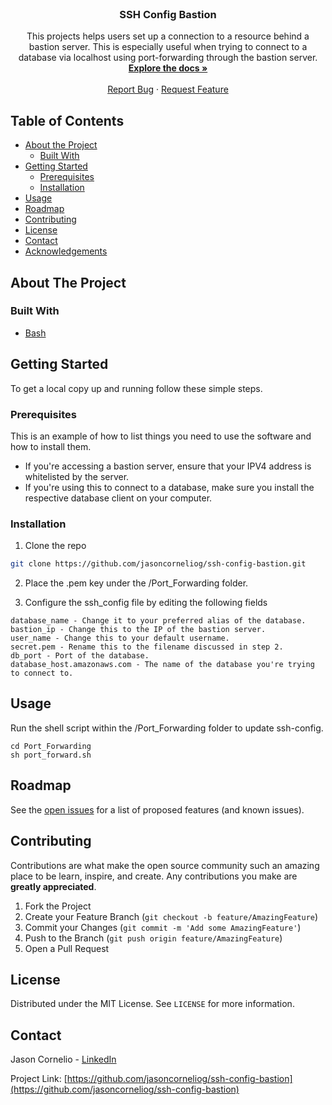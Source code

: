 <!-- PROJECT SHIELDS -->
<!--
*** I'm using markdown "reference style" links for readability.
*** Reference links are enclosed in brackets [ ] instead of parentheses ( ).
*** See the bottom of this document for the declaration of the reference variables
*** for contributors-url, forks-url, etc. This is an optional, concise syntax you may use.
*** https://www.markdownguide.org/basic-syntax/#reference-style-links
-->

<!-- PROJECT LOGO -->
<br />
<p align="center">

  <h3 align="center">SSH Config Bastion</h3>

  <p align="center">
    This projects helps users set up a connection to a resource behind a bastion server. This is especially useful when trying to connect to a database via localhost using port-forwarding through the bastion server.
    <br />
    <a href="https://github.com/jasoncorneliog/ssh-config-bastion"><strong>Explore the docs »</strong></a>
    <br />
    <br />
    <a href="https://github.com/jasoncorneliog/ssh-config-bastion/issues">Report Bug</a>
    ·
    <a href="https://github.com/jasoncorneliog/ssh-config-bastion/issues">Request Feature</a>
  </p>
</p>

<!-- TABLE OF CONTENTS -->

## Table of Contents

- [About the Project](#about-the-project)
  - [Built With](#built-with)
- [Getting Started](#getting-started)
  - [Prerequisites](#prerequisites)
  - [Installation](#installation)
- [Usage](#usage)
- [Roadmap](#roadmap)
- [Contributing](#contributing)
- [License](#license)
- [Contact](#contact)
- [Acknowledgements](#acknowledgements)

<!-- ABOUT THE PROJECT -->

## About The Project

### Built With

- [Bash](https://www.gnu.org/software/bash/)

<!-- GETTING STARTED -->

## Getting Started

To get a local copy up and running follow these simple steps.

### Prerequisites

This is an example of how to list things you need to use the software and how to install them.

- If you're accessing a bastion server, ensure that your IPV4 address is whitelisted by the server.
- If you're using this to connect to a database, make sure you install the respective database client on your computer.

### Installation

1. Clone the repo

```sh
git clone https://github.com/jasoncorneliog/ssh-config-bastion.git
```

2. Place the .pem key under the /Port_Forwarding folder.

3. Configure the ssh_config file by editing the following fields

```
database_name - Change it to your preferred alias of the database.
bastion_ip - Change this to the IP of the bastion server.
user_name - Change this to your default username.
secret.pem - Rename this to the filename discussed in step 2.
db_port - Port of the database.
database_host.amazonaws.com - The name of the database you're trying to connect to.
```

<!-- USAGE EXAMPLES -->

## Usage

Run the shell script within the /Port_Forwarding folder to update ssh-config.

```
cd Port_Forwarding
sh port_forward.sh
```

<!-- ROADMAP -->

## Roadmap

See the [open issues](https://github.com/jasoncorneliog/ssh-config-bastion/issues) for a list of proposed features (and known issues).

<!-- CONTRIBUTING -->

## Contributing

Contributions are what make the open source community such an amazing place to be learn, inspire, and create. Any contributions you make are **greatly appreciated**.

1. Fork the Project
2. Create your Feature Branch (`git checkout -b feature/AmazingFeature`)
3. Commit your Changes (`git commit -m 'Add some AmazingFeature'`)
4. Push to the Branch (`git push origin feature/AmazingFeature`)
5. Open a Pull Request

<!-- LICENSE -->

## License

Distributed under the MIT License. See `LICENSE` for more information.

<!-- CONTACT -->

## Contact

Jason Cornelio - [LinkedIn](https://www.linkedin.com/in/jasoncornelio)

Project Link: [https://github.com/jasoncorneliog/ssh-config-bastion](https://github.com/jasoncorneliog/ssh-config-bastion)
